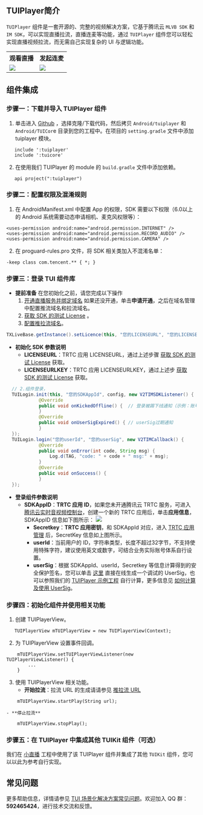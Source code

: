 ## TUIPlayer简介
`TUIPlayer` 组件是一套开源的、完整的视频解决方案，它基于腾讯云 `MLVB SDK` 和` IM SDK`，可以实现直播拉流，直播连麦等功能，通过 `TUIPlayer` 组件您可以轻松实现直播视频拉流，而无需自己实现复杂的 UI 与逻辑功能。
<table>
<tr>
   <th>观看直播</th>
   <th>发起连麦</th>
 </tr>
<tr>
<td><img src="https://qcloudimg.tencent-cloud.cn/raw/9cbd0d20c12b86a87436fc72e0b4950d.jpg"/></td>
<td><img src="https://qcloudimg.tencent-cloud.cn/raw/4125d61586106e87a414d738848ad0c6.jpg"/></td>
</tr>
</table>

[](id:model)
## 组件集成
[](id:model.step1)
### 步骤一：下载并导入 TUIPlayer 组件
1. 单击进入 [Github](https://github.com/LiteAV-TUIKit/TUIPlayer) ，选择克隆/下载代码，然后拷贝 `Android/tuiplayer` 和 `Android/TUICor`e 目录到您的工程中。在项目的 `setting.gradle` 文件中添加 tuiplayer 模块。
```
   include ':tuiplayer'
   include ':tuicore'
```
2. 在使用我们 TUIPlayer 的 module 的 `build.gradle` 文件中添加依赖。
```
   api project(":tuiplayer")
```

[](id:model.step2)
### 步骤二：配置权限及混淆规则

1. 在 AndroidManifest.xml 中配置 App 的权限，SDK 需要以下权限（6.0以上的 Android 系统需要动态申请相机、麦克风权限等）：
```
<uses-permission android:name="android.permission.INTERNET" />
<uses-permission android:name="android.permission.RECORD_AUDIO" />
<uses-permission android:name="android.permission.CAMERA" />
```
2. 在 proguard-rules.pro 文件，将 SDK 相关类加入不混淆名单：
```
-keep class com.tencent.** { *; }
```

[](id:model.step3)
### 步骤三：登录 TUI 组件库
- **提前准备**
	在您初始化之前，请您完成以下操作
	1. [开通直播服务并绑定域名](https://console.cloud.tencent.com/live/livestat) 如果还没开通，单击**申请开通**，之后在域名管理中配置推流域名和拉流域名。
	2. [获取 SDK 的测试 License](https://console.cloud.tencent.com/live/license) 。
	3. [配置推拉流域名](https://console.cloud.tencent.com/live/domainmanage)。
```java
TXLiveBase.getInstance().setLicence(this, "您的LICENSEURL", "您的LICENSEURLKEY");
```
- **初始化 SDK 参数说明**
	- **LICENSEURL**：TRTC 应用 LICENSEURL，通过上述步骤 [获取 SDK 的测试 License](https://console.cloud.tencent.com/live/license) 获取。
	- **LICENSEURLKEY**：TRTC 应用 LICENSEURLKEY，通过上述步 [获取 SDK 的测试 License](https://console.cloud.tencent.com/live/license) 获取。
```java
  // 2.组件登录，
  TUILogin.init(this, "您的SDKAppId", config, new V2TIMSDKListener() {
            @Override
            public void onKickedOffline() {  // 登录被踢下线通知（示例：账号在其他设备登录）
            }
            @Override
            public void onUserSigExpired() { // userSig过期通知
            }
  });
  TUILogin.login("您的userId", "您的userSig", new V2TIMCallback() {
            @Override
            public void onError(int code, String msg) {
                Log.d(TAG, "code: " + code + " msg:" + msg);
            }
            @Override
            public void onSuccess() {
            }
  });
```
- **登录组件参数说明**
	- **SDKAppID**：**TRTC 应用 ID**，如果您未开通腾讯云 TRTC 服务，可进入 [腾讯云实时音视频控制台](https://console.cloud.tencent.com/trtc/app)，创建一个新的 TRTC 应用后，单击**应用信息**，SDKAppID 信息如下图所示：
		![](https://qcloudimg.tencent-cloud.cn/raw/3d6ebfa2a1e4ae5d3af3ecd564fb1463.png)
		- **Secretkey**：**TRTC 应用密钥**，和 SDKAppId 对应，进入 [TRTC 应用管理](https://console.cloud.tencent.com/trtc/app) 后，SecretKey 信息如上图所示。
		- **userId**：当前用户的 ID，字符串类型，长度不超过32字节，不支持使用特殊字符，建议使用英文或数字，可结合业务实际账号体系自行设置。
		- **userSig**：根据 SDKAppId、userId，Secretkey 等信息计算得到的安全保护签名，您可以单击 [这里](https://console.cloud.tencent.com/trtc/usersigtool) 直接在线生成一个调试的 UserSig，也可以参照我们的 [TUIPlayer 示例工程](https://github.com/LiteAV-TUIKit/TUIPlayer/app/src/main/java/com/tencent/qcloud/tuikit/tuiplayer/demo/debug/GenerateTestUserSig.java#L74) 自行计算，更多信息见 [如何计算及使用 UserSig](https://cloud.tencent.com/document/product/647/17275)。

[](id:model.step4)
### 步骤四：初始化组件并使用相关功能
1. 创建 TUIPlayerView。
```
   TUIPlayerView mTUIPlayerView = new TUIPlayerView(Context);
```
2. 为 TUIPlayerView 设置事件回调。
```
    mTUIPlayerView.setTUIPlayerViewListener(new TUIPlayerViewListener() {
        ...
    }
```
3. 使用 TUIPlayerView 相关功能。
	- **开始拉流**：拉流 URL 的生成请请参见 [推拉流 URL](https://cloud.tencent.com/document/product/454/7915)
```
    mTUIPlayerView.startPlay(String url);
```
	- **停止拉流**
```
    mTUIPlayerView.stopPlay();
```

[](id:model.step5)
### 步骤五：在 TUIPlayer 中集成其他 TUIKit 组件（可选）
我们在 [小直播](https://github.com/tencentyun/XiaoZhiBo) 工程中使用了该 TUIPlayer 组件并集成了其他 `TUIKit` 组件，您可以以此为参考自行实现。

## 常见问题
更多帮助信息，详情请参见 [TUI 场景化解决方案常见问题](https://cloud.tencent.com/developer/article/1952880)。欢迎加入 QQ 群：**592465424**，进行技术交流和反馈。
